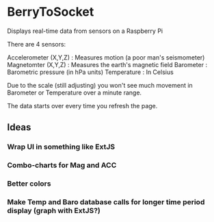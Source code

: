 # BerryToSocket

Displays real-time data from sensors on a Raspberry Pi

There are 4 sensors:

Accelerometer (X,Y,Z) : Measures motion (a poor man's seismometer)
Magnetomter (X,Y,Z) : Measures the earth's magnetic field
Barometer : Barometric pressure (in hPa units)
Temperature : In Celsius

Due to the scale (still adjusting) you won't see much movement in Barometer or Temperature over a minute range.

The data starts over every time you refresh the page.

## Ideas

### Wrap UI in something like ExtJS
### Combo-charts for Mag and ACC
### Better colors
### Make Temp and Baro database calls for longer time period display (graph with ExtJS?)
